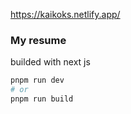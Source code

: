 
https://kaikoks.netlify.app/

### My resume 
builded with next js
```bash
pnpm run dev
# or
pnpm run build
```

